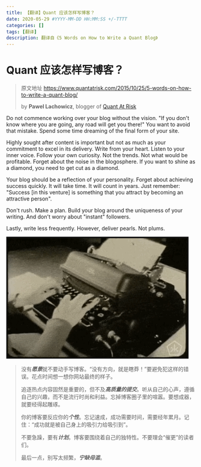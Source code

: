 ```yaml
---
title: 【翻译】Quant 应该怎样写博客？
date: 2020-05-29 #YYYY-MM-DD HH:MM:SS +/-TTTT
categories: []
tags: [翻译]
description: 翻译自《5 Words on How to Write a Quant Blog》
---
```


# Quant 应该怎样写博客？

> 原文地址 https://www.quantatrisk.com/2015/10/25/5-words-on-how-to-write-a-quant-blog/
>
> by **Pawel Lachowicz**, blogger of [Quant At Risk](https://www.quantatrisk.com/)

Do not commence working over your blog without the vision. "If you don't know where you are going, any road will get you there!" You want to avoid that mistake. Spend some time dreaming of the final form of your site.

Highly sought after content is important but not as much as your commitment to excel in its delivery. Write from your heart. Listen to your inner voice. Follow your own curiosity. Not the trends. Not what would be profitable. Forget about the noise in the blogosphere. If you want to shine as a diamond, you need to get cut as a diamond.

Your blog should be a reflection of your personality. Forget about achieving success quickly. It will take time. It will count in years. Just remember: "Success [in this venture] is something that you attract by becoming an attractive person".

Don't rush. Make a plan. Build your blog around the uniqueness of your writing. And don't worry about "instant" followers.

Lastly, write less frequently. However, deliver pearls. Not plums.

![](/img/meme/typing.gif)

> 没有***愿景***就不要动手写博客。“没有方向，就是瞎莽！”要避免犯这样的错误。花点时间想一想你网站最终的样子。
>
> 追逐热点内容固然是重要的，但不及***高质量的提交***。听从自己的心声，遵循自己的兴趣，而不是流行时尚和利益。忘掉博客圈子里的喧嚣。要想成器，就要经得起雕琢。
>
> 你的博客要反应你的***个性***。忘记速成，成功需要时间，需要经年累月。记住：“成功就是被自己身上的吸引力给吸引到”。
>
> 不要急躁，要有***计划***。博客要围绕着自己的独特性。不要理会“催更”的读者们。
>
> 最后一点，别写太频繁，***宁缺毋滥***。
